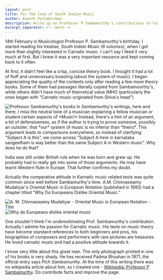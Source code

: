 ```yaml
---
layout: post
title: For the love of South Indian Music
author: Ananth Pattabirman
description: Write up on Professor P Sambamurthy's contributions to Carnatic music, and my very personal opinion about his writing style.
excerpt_separator: <!--more-->
---
```


14th February is Musicologist Professor P. Sambamurthy's birthday. I started reading his treatise, *South Indian Music (6 volumes)*, when I got more than slightly interested in Carnatic music. I can't say I liked it very much at first. But I knew it was a very important resource and kept coming back to it often.

At first, it didn't feel like a crisp, concise theory book. I thought it had a lot of fluff and unnecessary boasting (about the system of music). I began appreciating the quality of the contents only after reading a few more *theory* books. Some of them had passages literally copied from Sambamoorthy's, while others didn't have much of theoretical value IMHO (particularly the ones began with "Carnatic music originated from Shiva's head")

<img class="img-responsive" alt="Professor Sambamurthy's books" src="{{ site.url }}/images/prof-sambamurthy-books.jpg" />
<!--more-->
In Sambamurthy's writings, here and there, I miss the neutral tone of a musician explaining a fellow musician or student certain aspects of *Music!* Instead, there's a hint of an argument, a bit of defensiveness, as if the author is trying to prove someone, possibly an outsider, that *our* system of music is no inferior than *theirs*. This argument leads to comparisons everywhere, so instead of clarifying "Subject A is this", we come across "Subject A here in karnataka sangeetham is way better than the same Subject A in Western music". Why does he do that?

India was still under British rule when he was born and grew up. He probably had to really get into some of those arguments. He may have learnt Western flute in Europe. That further confirms my doubt.

Actually the comparative attitude in Karnatic music related texts was quite common since well before Sambamurthy's time. A.M. Chinnaswamy Mudaliyar's *Oriental Music in European Notation* (published in 1893) had a chapter titled "Why Do Europeans Dislike Oriental Music."

<img class="img-responsive" alt="A. M. Chinnaswamy Mudaliyar - Oriental Music in European Notation - Title" src="{{ site.url }}/images/amc-oriental-music-title.jpg" />


<img class="img-responsive" alt="Why do Europeans dislike oriental music" src="{{ site.url }}/images/amc-why-do-europeans-dislike-oriental-music.jpg" />

One shouldn't think I'm underestimating Prof. Sambamurthy's contribution. Actually I admire his passion for Carnatic music. His texts on music theory have become standard references to both beginners and pros, his biographies of composers and performers with rare pictures are treasures. He loved carnatic music and had a positive attitude towards it.

I know very little about this great man. The only photograph printed in one of his books is very shady. He has received Padma Bhushan in 1971, the official entry says *Pich Sambamurthy*. At the time of this writing there was no wikipedia article about him, so I created one - [Wikipedia: Professor P Sambamurthy](https://en.wikipedia.org/wiki/Professor_P_Sambamurthy#Publications). Do contribute facts and improve the page.
